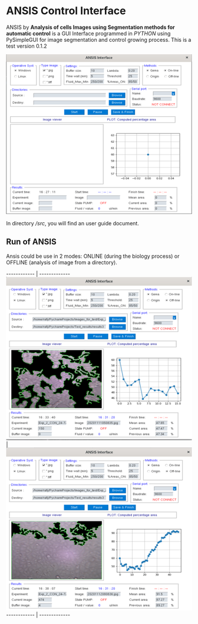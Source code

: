 # ANSIS Control Interface
ANSIS by **Analysis of cells Images using Segmentation methods for automatic control** is a GUI Interface programmed in *PYTHON* using PySimpleGUI for image segmentation and control growing process. 
This is a test version 0.1.2

![image info](./src/ima1.png)

In directory */src*, you will find an user guide document.

## Run of ANSIS
Ansis could be use in 2 modes: ONLINE (during the biology process) or OFFLINE (analysis of image from a directory).

------------ | -------------
![image info](./src/ima2.png) | ![image info](./src/ima4.png)
------------ | -------------
